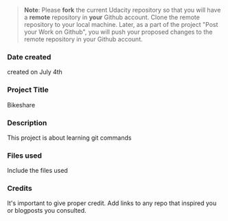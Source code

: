 >**Note**: Please **fork** the current Udacity repository so that you will have a **remote** repository in **your** Github account. Clone the remote repository to your local machine. Later, as a part of the project "Post your Work on Github", you will push your proposed changes to the remote repository in your Github account.

### Date created
created on July 4th

### Project Title
Bikeshare

### Description
This project is about learning git commands 

### Files used
Include the files used

### Credits
It's important to give proper credit. Add links to any repo that inspired you or blogposts you consulted.

